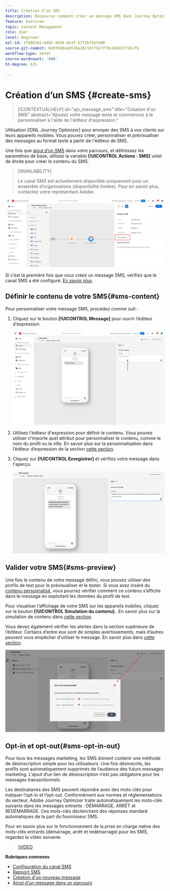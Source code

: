 ```yaml
---
title: Création dʼun SMS
description: Découvrez comment créer un message SMS dans Journey Optimizer
feature: Overview
topic: Content Management
role: User
level: Beginner
exl-id: 1f88626a-b491-4b36-8e3f-57f2b7567dd0
source-git-commit: 0e978d0eab570a28c187f3e7779c450437f16cfb
workflow-type: tm+mt
source-wordcount: '408'
ht-degree: 62%

---
```


# Création dʼun SMS {#create-sms}

>[!CONTEXTUALHELP]
>id="ajo_message_sms"
>title="Création d&#39;un SMS"
>abstract="Ajoutez votre message texte et commencez à le personnaliser à l&#39;aide de l&#39;éditeur d&#39;expression."

Utilisation [!DNL Journey Optimizer] pour envoyer des SMS à vos clients sur leurs appareils mobiles. Vous pouvez créer, personnaliser et prévisualiser des messages au format texte à partir de l&#39;éditeur de SMS.

Une fois que [ajout d’un SMS](get-started-content.md) dans votre parcours, et définissez les paramètres de base, utilisez la variable **[!UICONTROL Actions : SMS]** volet de droite pour créer le contenu du SMS.

>[!AVAILABILITY]
>
>Le canal SMS est actuellement disponible uniquement pour un ensemble d’organisations (disponibilité limitée). Pour en savoir plus, contactez votre représentant Adobe.

![](assets/sms-edit-content.png)

Si c’est la première fois que vous créez un message SMS, vérifiez que le canal SMS a été configuré. [En savoir plus](../configuration/sms-configuration.md).

## Définir le contenu de votre SMS{#sms-content}

Pour personnaliser votre message SMS, procédez comme suit :

1. Cliquez sur le bouton **[!UICONTROL Message]** pour ouvrir l’éditeur d’expression.

   ![](assets/sms-content.png)

1. Utilisez l&#39;éditeur d&#39;expression pour définir le contenu. Vous pouvez utiliser n’importe quel attribut pour personnaliser le contenu, comme le nom du profil ou la ville. En savoir plus sur la personnalisation dans l’éditeur d’expression de la section [cette section](../personalization/personalize.md).

1. Cliquez sur **[!UICONTROL Enregistrer]** et vérifiez votre message dans l&#39;aperçu.

   ![](assets/sms-content-preview.png)


## Valider votre SMS{#sms-preview}

Une fois le contenu de votre message défini, vous pouvez utiliser des profils de test pour le prévisualiser et le tester. Si vous avez inséré du [contenu personnalisé](../personalization/personalize.md), vous pourrez vérifier comment ce contenu s’affiche dans le message en exploitant les données du profil de test.

Pour visualiser l’affichage de votre SMS sur les appareils mobiles, cliquez sur le bouton **[!UICONTROL Simulation du contenu]** . En savoir plus sur la simulation de contenu dans [cette section](../design/preview.md).

Vous devez également vérifier les alertes dans la section supérieure de l’éditeur.  Certains d’entre eux sont de simples avertissements, mais d’autres peuvent vous empêcher d’utiliser le message. En savoir plus dans [cette section](alerts.md).

![](assets/sms-alert-button.png)


## Opt-in et opt-out{#sms-opt-in-out}

Pour tous les messages marketing, les SMS doivent contenir une méthode de désinscription simple pour les utilisateurs. Une fois désinscrits, les profils sont automatiquement supprimés de l’audience des futurs messages marketing. L’ajout d’un lien de désinscription n’est pas obligatoire pour les messages transactionnels.

Les destinataires des SMS peuvent répondre avec des mots-clés pour indiquer l’opt-in et l’opt-out. Conformément aux normes et réglementations du secteur, Adobe Journey Optimizer traite automatiquement les mots-clés suivants dans les messages entrants : DÉMARRAGE, ARRÊT et REDÉMARRAGE. Ces mots-clés déclenchent des réponses standard automatiques de la part du fournisseur SMS.

Pour en savoir plus sur le fonctionnement de la prise en charge native des mots-clés entrants (démarrage, arrêt et redémarrage) pour les SMS, regardez la vidéo suivante.

>[!VIDEO](https://video.tv.adobe.com/v/344026?quality=12)

<!--
## How-to video

Learn how to configure, author, and include SMS messaging into your customer journeys.

>[!VIDEO](https://video.tv.adobe.com/v/344460?quality=12)
-->
**Rubriques connexes**

* [Configuration du canal SMS](../configuration/sms-configuration.md)
* [Rapport SMS](../reports/journey-global-report.md#sms-global)
* [Création d&#39;un nouveau message](get-started-content.md)
* [Ajout d&#39;un message dans un parcours](../building-journeys/journeys-message.md)

